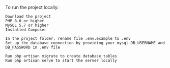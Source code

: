 To run the project locally:

    Download the project
    PHP 8.0 or higher
    MySQL 5.7 or higher
    Installed Composer
    
    In the project folder, rename file .env.example to .env
    Set up the database connection by providing your mysql DB_USERNAME and DB_PASSWORD in .env file
    
    Run php artisan migrate to create database tables
    Run php artisan serve to start the server locally
